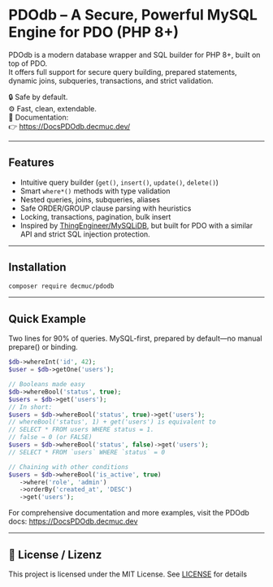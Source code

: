 # PDOdb – A Secure, Powerful MySQL Engine for PDO (PHP 8+)

PDOdb is a modern database wrapper and SQL builder for PHP 8+, built on top of PDO.  
It offers full support for secure query building, prepared statements, dynamic joins, subqueries, transactions, and strict validation.

🔒 Safe by default.  
⚙️ Fast, clean, extendable.  
📘 Documentation:  
👉 https://DocsPDOdb.decmuc.dev/

---

## Features

- Intuitive query builder (`get()`, `insert()`, `update()`, `delete()`)
- Smart `where*()` methods with type validation
- Nested queries, joins, subqueries, aliases
- Safe ORDER/GROUP clause parsing with heuristics
- Locking, transactions, pagination, bulk insert
- Inspired by [ThingEngineer/MySQLiDB](https://github.com/ThingEngineer/MysqliDb), but built for PDO with a similar API and strict SQL injection protection.

---

## Installation

```bash
composer require decmuc/pdodb
```

---

## Quick Example
Two lines for 90% of queries. MySQL-first, prepared by default—no manual prepare() or binding.
```php
$db->whereInt('id', 42);
$user = $db->getOne('users');

// Booleans made easy
$db->whereBool('status', true);
$users = $db->get('users');
// In short:
$users = $db->whereBool('status', true)->get('users');
// whereBool('status', 1) + get('users') is equivalent to
// SELECT * FROM users WHERE status = 1.
// false → 0 (or FALSE)
$users = $db->whereBool('status', false)->get('users');
// SELECT * FROM `users` WHERE `status` = 0

// Chaining with other conditions
$users = $db->whereBool('is_active', true)
   ->where('role', 'admin')
   ->orderBy('created_at', 'DESC')
   ->get('users');

```
For comprehensive documentation and more examples, visit the PDOdb docs: https://DocsPDOdb.decmuc.dev

---

## 📝 License / Lizenz


This project is licensed under the MIT License. See [LICENSE](LICENSE) for details
